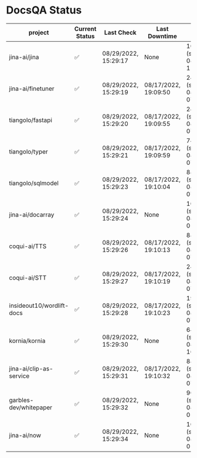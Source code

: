 # DocsQA Status

|         project         |Current Status|     Last Check     |   Last Downtime    |              % Uptime              |
|-------------------------|--------------|--------------------|--------------------|------------------------------------|
|jina-ai/jina             |✅            |08/29/2022, 15:29:17|None                |100.000 (since 08/29/2022, 11:24:14)|
|jina-ai/finetuner        |✅            |08/29/2022, 15:29:19|08/17/2022, 19:09:50|24.006 (since 08/15/2022, 07:09:42) |
|tiangolo/fastapi         |✅            |08/29/2022, 15:29:20|08/17/2022, 19:09:55|24.022 (since 08/15/2022, 07:09:42) |
|tiangolo/typer           |✅            |08/29/2022, 15:29:21|08/17/2022, 19:09:59|74.459 (since 08/15/2022, 07:09:42) |
|tiangolo/sqlmodel        |✅            |08/29/2022, 15:29:23|08/17/2022, 19:10:04|88.192 (since 08/15/2022, 07:09:42) |
|jina-ai/docarray         |✅            |08/29/2022, 15:29:24|None                |100.000 (since 08/24/2022, 01:39:12)|
|coqui-ai/TTS             |✅            |08/29/2022, 15:29:26|08/17/2022, 19:10:13|88.183 (since 08/15/2022, 07:09:42) |
|coqui-ai/STT             |✅            |08/29/2022, 15:29:27|08/17/2022, 19:10:19|24.033 (since 08/15/2022, 07:09:42) |
|insideout10/wordlift-docs|✅            |08/29/2022, 15:29:28|08/17/2022, 19:10:23|195.021 (since 08/15/2022, 07:09:42)|
|kornia/kornia            |✅            |08/29/2022, 15:29:30|None                |64.248 (since 08/23/2022, 16:11:04) |
|jina-ai/clip-as-service  |✅            |08/29/2022, 15:29:31|08/17/2022, 19:10:32|88.206 (since 08/15/2022, 07:09:42) |
|garbles-dev/whitepaper   |✅            |08/29/2022, 15:29:32|None                |90.271 (since 08/24/2022, 01:39:12) |
|jina-ai/now              |✅            |08/29/2022, 15:29:34|None                |100.000 (since 08/24/2022, 01:39:12)|
